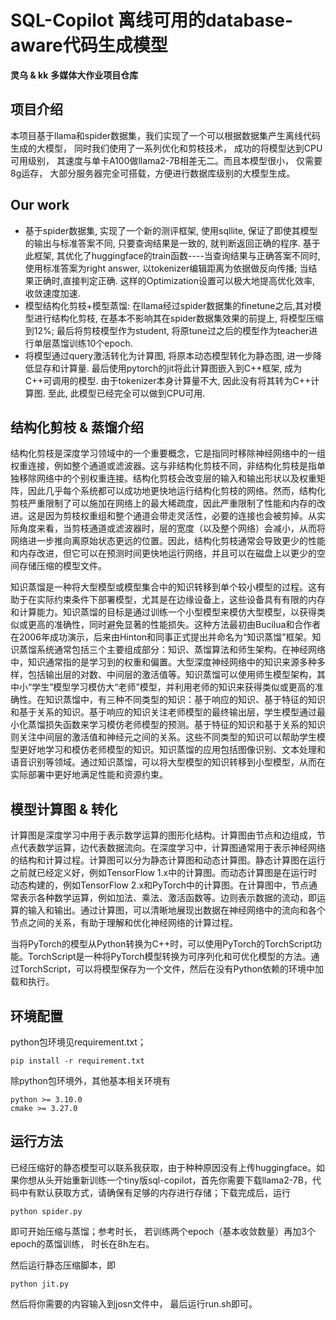 # SQL-Copilot 离线可用的database-aware代码生成模型

**灵乌 & kk** **多媒体大作业项目仓库**



## 项目介绍

本项目基于llama和spider数据集，我们实现了一个可以根据数据集产生离线代码生成的大模型， 同时我们使用了一系列优化和剪枝技术， 成功的将模型达到CPU可用级别， 其速度与单卡A100做llama2-7B相差无二。而且本模型很小， 仅需要8g运存， 大部分服务器完全可搭载，方便进行数据库级别的大模型生成。

## Our work

- 基于spider数据集, 实现了一个新的测评框架, 使用sqllite, 保证了即使其模型的输出与标准答案不同, 只要查询结果是一致的, 就判断返回正确的程序. 基于此框架, 其优化了huggingface的train函数----当查询结果与正确答案不同时, 使用标准答案为right answer, 以tokenizer编辑距离为依据做反向传播; 当结果正确时,直接判定正确. 这样的Optimization设置可以极大地提高优化效率, 收敛速度加速.
- 模型结构化剪枝+模型蒸馏: 在llama经过spider数据集的finetune之后,其对模型进行结构化剪枝, 在基本不影响其在spider数据集效果的前提上, 将模型压缩到12%; 最后将剪枝模型作为student, 将原tune过之后的模型作为teacher进行单层蒸馏训练10个epoch.
- 将模型通过query激活转化为计算图, 将原本动态模型转化为静态图, 进一步降低显存和计算量. 最后使用pytorch的jit将此计算图嵌入到C++框架, 成为C++可调用的模型. 由于tokenizer本身计算量不大, 因此没有将其转为C++计算图. 至此, 此模型已经完全可以做到CPU可用.

## 结构化剪枝 & 蒸馏介绍

结构化剪枝是深度学习领域中的一个重要概念，它是指同时移除神经网络中的一组权重连接，例如整个通道或滤波器。这与非结构化剪枝不同，非结构化剪枝是指单独移除网络中的个别权重连接。结构化剪枝会改变层的输入和输出形状以及权重矩阵，因此几乎每个系统都可以成功地更快地运行结构化剪枝的网络。然而，结构化剪枝严重限制了可以施加在网络上的最大稀疏度，因此严重限制了性能和内存的改进。这是因为剪枝权重组和整个通道会带走灵活性，必要的连接也会被剪掉。从实际角度来看，当剪枝通道或滤波器时，层的宽度（以及整个网络）会减小，从而将网络进一步推向离原始状态更远的位置。因此，结构化剪枝通常会导致更少的性能和内存改进，但它可以在预测时间更快地运行网络，并且可以在磁盘上以更少的空间存储压缩的模型文件。

知识蒸馏是一种将大型模型或模型集合中的知识转移到单个较小模型的过程。这有助于在实际约束条件下部署模型，尤其是在边缘设备上，这些设备具有有限的内存和计算能力。知识蒸馏的目标是通过训练一个小型模型来模仿大型模型，以获得类似或更高的准确性，同时避免显著的性能损失。这种方法最初由Bucilua和合作者在2006年成功演示，后来由Hinton和同事正式提出并命名为“知识蒸馏”框架。知识蒸馏系统通常包括三个主要组成部分：知识、蒸馏算法和师生架构。在神经网络中，知识通常指的是学习到的权重和偏置。大型深度神经网络中的知识来源多种多样，包括输出层的对数、中间层的激活值等。知识蒸馏可以使用师生模型架构，其中小“学生”模型学习模仿大“老师”模型，并利用老师的知识来获得类似或更高的准确性。在知识蒸馏中，有三种不同类型的知识：基于响应的知识、基于特征的知识和基于关系的知识。基于响应的知识关注老师模型的最终输出层，学生模型通过最小化蒸馏损失函数来学习模仿老师模型的预测。基于特征的知识和基于关系的知识则关注中间层的激活值和神经元之间的关系。这些不同类型的知识可以帮助学生模型更好地学习和模仿老师模型的知识。知识蒸馏的应用包括图像识别、文本处理和语音识别等领域。通过知识蒸馏，可以将大型模型的知识转移到小型模型，从而在实际部署中更好地满足性能和资源约束。

## 模型计算图 & 转化

计算图是深度学习中用于表示数学运算的图形化结构。计算图由节点和边组成，节点代表数学运算，边代表数据流向。在深度学习中，计算图通常用于表示神经网络的结构和计算过程。计算图可以分为静态计算图和动态计算图。静态计算图在运行之前就已经定义好，例如TensorFlow 1.x中的计算图。而动态计算图是在运行时动态构建的，例如TensorFlow 2.x和PyTorch中的计算图。在计算图中，节点通常表示各种数学运算，例如加法、乘法、激活函数等。边则表示数据的流动，即运算的输入和输出。通过计算图，可以清晰地展现出数据在神经网络中的流向和各个节点之间的关系，有助于理解和优化神经网络的计算过程。

当将PyTorch的模型从Python转换为C++时，可以使用PyTorch的TorchScript功能。TorchScript是一种将PyTorch模型转换为可序列化和可优化模型的方法。通过TorchScript，可以将模型保存为一个文件，然后在没有Python依赖的环境中加载和执行。

## 环境配置

python包环境见requirement.txt；

```
pip install -r requirement.txt
```

除python包环境外，其他基本相关环境有

```
python >= 3.10.0
cmake >= 3.27.0
```

## 运行方法

已经压缩好的静态模型可以联系我获取，由于种种原因没有上传huggingface。如果你想从头开始重新训练一个tiny版sql-copilot，首先你需要下载llama2-7B，代码中有默认获取方式，请确保有足够的内存进行存储；下载完成后，运行

```
python spider.py
```

即可开始压缩与蒸馏；参考时长， 若训练两个epoch（基本收敛数量）再加3个epoch的蒸馏训练， 时长在8h左右。

然后运行静态压缩脚本，即

```
python jit.py
```

然后将你需要的内容输入到josn文件中， 最后运行run.sh即可。
